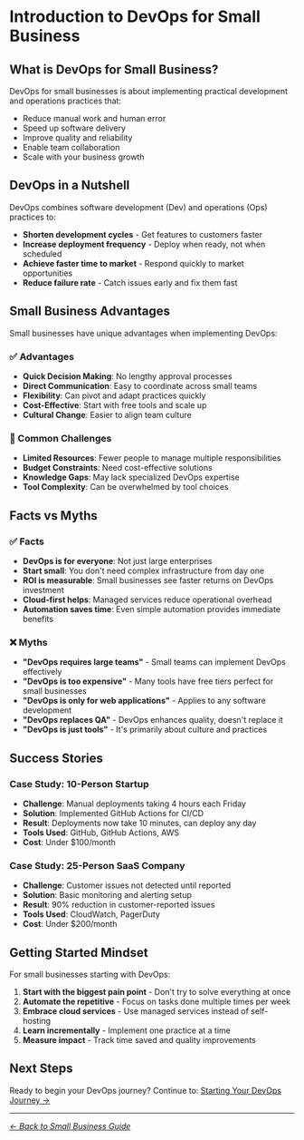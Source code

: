 # Introduction to DevOps for Small Business

## What is DevOps for Small Business?

DevOps for small businesses is about implementing practical development and operations practices that:
- Reduce manual work and human error
- Speed up software delivery
- Improve quality and reliability
- Enable team collaboration
- Scale with your business growth

## DevOps in a Nutshell

DevOps combines software development (Dev) and operations (Ops) practices to:
- **Shorten development cycles** - Get features to customers faster
- **Increase deployment frequency** - Deploy when ready, not when scheduled
- **Achieve faster time to market** - Respond quickly to market opportunities
- **Reduce failure rate** - Catch issues early and fix them fast

## Small Business Advantages

Small businesses have unique advantages when implementing DevOps:

### ✅ Advantages
- **Quick Decision Making**: No lengthy approval processes
- **Direct Communication**: Easy to coordinate across small teams
- **Flexibility**: Can pivot and adapt practices quickly
- **Cost-Effective**: Start with free tools and scale up
- **Cultural Change**: Easier to align team culture

### 🚧 Common Challenges
- **Limited Resources**: Fewer people to manage multiple responsibilities
- **Budget Constraints**: Need cost-effective solutions
- **Knowledge Gaps**: May lack specialized DevOps expertise
- **Tool Complexity**: Can be overwhelmed by tool choices

## Facts vs Myths

### ✅ Facts
- **DevOps is for everyone**: Not just large enterprises
- **Start small**: You don't need complex infrastructure from day one
- **ROI is measurable**: Small businesses see faster returns on DevOps investment
- **Cloud-first helps**: Managed services reduce operational overhead
- **Automation saves time**: Even simple automation provides immediate benefits

### ❌ Myths
- **"DevOps requires large teams"** - Small teams can implement DevOps effectively
- **"DevOps is too expensive"** - Many tools have free tiers perfect for small businesses
- **"DevOps is only for web applications"** - Applies to any software development
- **"DevOps replaces QA"** - DevOps enhances quality, doesn't replace it
- **"DevOps is just tools"** - It's primarily about culture and practices

## Success Stories

### Case Study: 10-Person Startup
- **Challenge**: Manual deployments taking 4 hours each Friday
- **Solution**: Implemented GitHub Actions for CI/CD
- **Result**: Deployments now take 10 minutes, can deploy any day
- **Tools Used**: GitHub, GitHub Actions, AWS
- **Cost**: Under $100/month

### Case Study: 25-Person SaaS Company
- **Challenge**: Customer issues not detected until reported
- **Solution**: Basic monitoring and alerting setup
- **Result**: 90% reduction in customer-reported issues
- **Tools Used**: CloudWatch, PagerDuty
- **Cost**: Under $200/month

## Getting Started Mindset

For small businesses starting with DevOps:

1. **Start with the biggest pain point** - Don't try to solve everything at once
2. **Automate the repetitive** - Focus on tasks done multiple times per week
3. **Embrace cloud services** - Use managed services instead of self-hosting
4. **Learn incrementally** - Implement one practice at a time
5. **Measure impact** - Track time saved and quality improvements

## Next Steps

Ready to begin your DevOps journey? Continue to:
[Starting Your DevOps Journey →](../02-Starting-Your-DevOps-Journey/)

---
*[← Back to Small Business Guide](../README.md)*